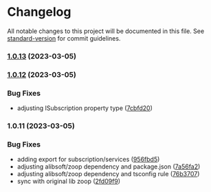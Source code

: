 # Changelog

All notable changes to this project will be documented in this file. See [standard-version](https://github.com/conventional-changelog/standard-version) for commit guidelines.

### [1.0.13](https://github.com/vitoralmeidabr/zoop-client/compare/v1.0.12...v1.0.13) (2023-03-05)

### [1.0.12](https://github.com/vitoralmeidabr/zoop-client/compare/v1.0.11...v1.0.12) (2023-03-05)


### Bug Fixes

* adjusting ISubscription property type ([7cbfd20](https://github.com/vitoralmeidabr/zoop-client/commit/7cbfd20215edca1aa51141bda566070bcd2fe8e3))

### 1.0.11 (2023-03-05)


### Bug Fixes

* adding export for subscription/services ([956fbd5](https://github.com/vitoralmeidabr/zoop-client/commit/956fbd5aa3516233dc555d0fd37ca6f42e03f2fb))
* adjusting alibsoft/zoop dependency and package.json ([7a56fa2](https://github.com/vitoralmeidabr/zoop-client/commit/7a56fa22f95093429a6494559e4bde2ed8d094fb))
* adjusting alibsoft/zoop dependency and tsconfig rule ([76b3707](https://github.com/vitoralmeidabr/zoop-client/commit/76b3707d3c71f05363081f12460e67955e09dc11))
* sync with original lib zoop ([2fd09f9](https://github.com/vitoralmeidabr/zoop-client/commit/2fd09f95c9f7b22f37ec7aa911e273c87d35ee8a))
